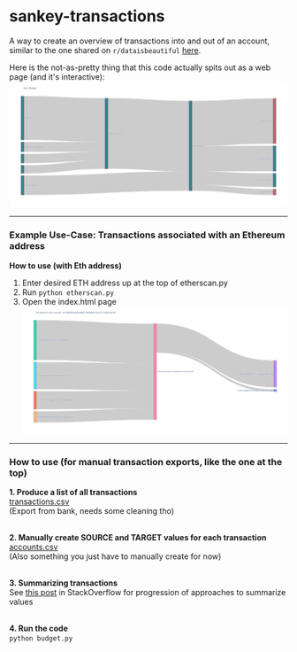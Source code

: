 # sankey-transactions
A way to create an overview of transactions into and out of an account, similar to the one shared on `r/dataisbeautiful` [here](https://www.reddit.com/r/dataisbeautiful/comments/otxlbo/apples_latest_quarter_visualized_oc/).

Here is the not-as-pretty thing that this code actually spits out as a web page (and it's interactive):
![](appleplot.png)

---

### Example Use-Case: Transactions associated with an Ethereum address
**How to use (with Eth address)**
1. Enter desired ETH address up at the top of etherscan.py
2. Run `python etherscan.py`
3. Open the index.html page
![](eth_account.png)

---
### How to use (for manual transaction exports, like the one at the top)
**1. Produce a list of all transactions**<br>
[transactions.csv](transactions.csv)<br>
(Export from bank, needs some cleaning tho)<br><br>

**2. Manually create SOURCE and TARGET values for each transaction**<br>
[accounts.csv](accounts.csv)<br> (Also something you just have to manually create for now)<br><br>

**3. Summarizing transactions**<br>
See [this post](https://stackoverflow.com/questions/72842595/python-sum-values-between-unique-pairs-in-ledger-using-hash-tables-or-dictiona?fbclid=IwAR1J4sLWwSZ6j3kU-jo7afdOqA301bB8v9WEm7YgbdrWBb_DlstV-RbkyOY) in StackOverflow for progression of approaches to summarize values<br><br>

**4. Run the code**<br>
`python budget.py`<br>
